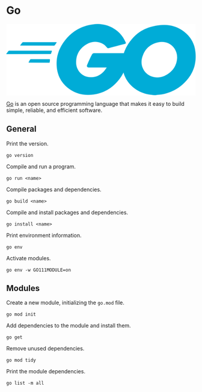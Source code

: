 # Go

<p align="center"><img align="center" src="go.png"></p>

[Go](https://golang.org/) is an open source programming language that makes it easy to build simple, reliable, and efficient software.

## General

Print the version.
```
go version
```

Compile and run a program.
```
go run <name>
```

Compile packages and dependencies.
```
go build <name>
```

Compile and install packages and dependencies.
```
go install <name>
```

Print environment information.
```
go env
```

Activate modules.
```
go env -w GO111MODULE=on
```

## Modules

Create a new module, initializing the `go.mod` file.
```
go mod init
```

Add dependencies to the module and install them.
```
go get
```

Remove unused dependencies.
```
go mod tidy
```

Print the module dependencies.
```
go list -m all
```
